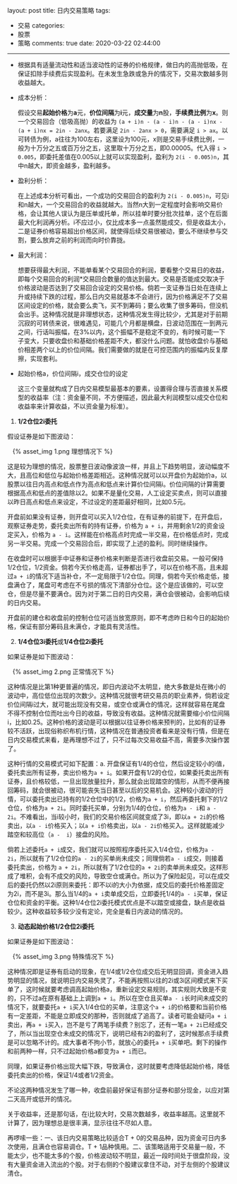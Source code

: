 layout: post
title: 日内交易策略
tags:
  - 交易
categories:
  - 股票
  - 策略
comments: true
date: 2020-03-22 02:44:00
---
* 根据具有适量流动性和适当波动性的证券的价格规律，做日内的高抛低吸，在保证扣除手续费后实现盈利。在未发生急跌或急升的情况下，交易次数越多则收益越大。
* 成本分析：

    假设交易**起始价格**为**a**元，**价位间隔**为**i**元，**成交量**为**n**股，**手续费比例**为**x**。则一个交易回合（低吸高抛）的收益为 `(a + i)n - (a - i)n - (a - i)nx - (a + i)nx = 2in - 2anx`。若要满足 `2in - 2anx > 0`，需要满足 `i > ax`。以可转债为例，a往往为100左右，这里设为100元，x则是交易手续费比例，一般为十万分之五或百万分之五，这里取十万分之五，即0.00005。代入得 `i > 0.005`，即委托差值在0.005以上就可以实现盈利，盈利为 `2(i - 0.005)n`，其中n越大，即资金越多，盈利越多。
* 盈利分析：
    
    在上述成本分析可看出，一个成功的交易回合的盈利为 `2(i - 0.005)n`，可见i和n越大，一个交易回合的收益就越大。当然n大到一定程度时会影响交易价格，会让其他人误认为是压单或托单，所以挂单时要分批次挂单，这个在后面最大化利润再分析。i不应过小，仅比成本多一点虽然能成交，但是收益太小，二是证券价格容易超出价格区间，就使得后续交易很被动，要么不继续参与交割，要么放弃之前的利润而向时价靠拢。
* 最大利润：

    想要获得最大利润，不能单看某个交易回合的利润，要看整个交易日的收益，即每个交易回合的利润*交易回合数量的值达到最大。交易是否能成交取决于价格波动是否达到了交易回合设定的交易价格。倘若一支证券当日处在连续上升或持续下跌的过程，那么日内交易就基本不会进行，因为价格满足不了交易区间设定的价格，就会要么卖飞，买不到筹码；要么收集了很多筹码，但没机会出手。这种情况就是非理想状态，这种情况发生得比较少，尤其是对于前期沉寂的可转债来说，很难遇见，可能几个月都是横盘，日波动范围在一到两元之间，行话叫振幅，在3%以内，这个振幅不是稳定不变的，有时候可能一下子变大，只要收盘价和基础价格差距不大，都没什么问题。就怕收盘价与基础价相差两个以上的价位间隔。我们需要做的就是在可控范围内的振幅内反复摩擦，实现套利。

* 起始价格a，价位间隔i，成交仓位的设定

    这三个变量就构成了日内交易模型最基本的要素，设置得合理与否直接关系模型的收益率（注：资金量不同，不方便描述，因此最大利润模型以成交仓位和收益率来计算收益，不以资金量为标准）。
    
1. **1/2仓位2i委托**
    
假设证券是如下图波动：

    {% asset_img 1.png 理想情况下 %}

这是较为理想的情况，股票整日波动像波浪一样，并且上下趋势明显，波动幅度不大，且高位和低位与起始价格差距相近。这种情况就可以以开盘价为起始价a，以股票以往日内高点和低点作为高点和低点来计算价位间隔i。价位间隔的计算需要根据高点和低点的差值除以2。如果不是量化交易，人工设定买卖点，则可以直接以昨日高点和低点来设定，不过设定的差距最好相同，比如0.5元。
    
开盘前如果没有证券，则开盘可以买入1/2仓位，在有证券的前提下，在开盘后，观察证券走势，委托卖出所有的持有证券，价格为 `a + i`，并用剩余1/2的资金设定买入，价格为 `a - i`。这样能在价格高点时完成一半交易，在价格低点时，完成另一半交易。完成一个交易回合后，即实现了上述的盈利。同时继续操作。
    
在收盘时可以根据手中证券和证券价格来判断是否进行收盘前交易。一般可保持1/2仓位，1/2资金。倘若今天价格走高，证券都出手了，可以在价格不高，且未超过`a + i`的情况下适当补仓，不一定局限于1/2仓位。同理，倘若今天价格走低，接盘满仓了，尾盘可考虑在不亏损的情况下清部分仓位。这个是应该做的，可以空仓，但是尽量不要满仓。因为对于第二日的日内交易，满仓会很被动，会影响后续的日内交易。
    
开盘前的建仓和收盘前的控制仓位可适当放宽原则，即不考虑昨日和今日的起始价格，保证有部分筹码且未满仓，才能具有灵活性。

2. **1/4仓位3i委托**或**1/4仓位2i委托**
    
如果证券是如下图波动：

    {% asset_img 2.png 正常情况下 %}
    
这种情况是比第1种更普遍的情况，即日内波动不太明显，绝大多数是处在微小的波动中，高位低位出现的次数少。这种情况就很考研交易员的职业素养，倘若设定价位间隔i过大，就可能出现没有交易，或空仓或满仓的情况，这样就容易在尾盘不得不控制仓位而吐出今日的收益，导致没有收益。这种情况就需要缩小价位间隔i，比如0.25。这种价格的波动是可以根据以往证券价格来预判的，比如有的证券较不活跃，出现俗称织布机行情，这种情况在普通投资者看来是没有行情，但是在日内交易模式来看，是再理想不过了，只不过每次交易收益不高，需要多次操作罢了。
    
这种行情的交易模式可如下配置：a. 开盘保证有1/4的仓位，然后设定较小的i值，委托卖出所有证券，卖出价格为`a + i`。如果开盘有1/2的仓位，如果委托卖出所有证券，且价格较低，一旦出现放量拉升，那么就会出现踏空的情形，从而不便再接回筹码，就会很被动，很可能丧失当日甚至以后的交易机会。这种较小波动的行情，可以委托卖出已持有的1/2仓位中的1/2，价格为`a + i`，然后再委托剩下的1/2仓位，价格为`a + 2i`。同时委托买单，分别为1/4的仓位，价格为`a - i`和 `a - 2i`。不难看出，当i较小时，我们的交易价格区间就变成了3i，即以`a + 2i`的价格卖出，以`a - i`价格买入；以`a + i`价格卖出，以`a - 2i`价格买入。这样就能减少踏空和较高位（`a -  i`）接盘的风险。

倘若上述委托`a + i`成交，我们就可以按照程序委托买入1/4仓位，价格为`a - 2i`，所以就有了1/2仓位的`a - 2i`的买单尚未成交；同理倘若`a - i`成交，则接着委托卖出，价格为 `a + 2i`，所以就有了1/2仓位的`a + 2i`的卖单尚未成交。这样形成了堆积，会有不成交的风险，导致空仓或满仓。所以为了保险起见，可以在成交后的委托仍然以2i原则来委托：即不以i的大小为依据，成交后的委托价格差固定为2i，而不是3i。那么当1/4的`a + i`卖单成交后，立即委托1/4的`a - i`买单，保证仓位和资金的平衡。这种1/4仓位2i委托模式优点是不以踏空或接盘，缺点是收益较少。这种收益较多较少没有定论，完全是看日内波动的情况的。
    
3. **动态起始价格1/2仓位2i委托**
    
如果证券是如下图波动：

    {% asset_img 3.png 特殊情况下 %}

这种情况即是证券有启动的现象，在1/4或1/2仓位成交后无明显回调，资金进入趋势明显的情况，就说明日内交易失灵了，不能再按照以往的2i或3i区间模式来下买单了，这时候就要考虑调高起始价格a，重新设定交易规则，其实规则大致是不变的，只不过a在原有基础上上调到`a + i`。所以在空仓且买单`a - i`长时间未成交的情况下，就要委托`a + i`买入1/4仓位的买单，注意这个`a + i`的价格要和当前价格有一定差距，不能是立即成交的那种，否则就成了追高了。读者可能会疑问`a + i`卖出，再`a + i`买入，岂不是亏了两笔手续费？别忘了，还有一笔`a + 2i`已经成交了，所以当出现空仓未成交的情况下，说明已经有2i的盈利了，这时候那点手续费是可以忽略不计的。成大事者不拘小节，就放心的委托`a + i`买单吧。剩下的操作和前两种一样，只不过起始价格a都变为`a + i`而已。
    
同理，如果证券价格出现大幅下跌，导致满仓，这时就要考虑降低起始价格，降低委托卖出的价格，保证1/4或者1/2资金。
    
不论这两种情况发生了哪一种，收盘前最好保证有部分证券和部分现金，以应对第二天高开或低开的情况。
    
关于收益率，还是那句话，在i比较大时，交易次数越多，收益率越高。这里就不计算了，因为理想总是很丰满，显示往往不尽如人意。

再啰嗦一些：一、该日内交易策略比较适合T + 0的交易品种，因为资金可日内多次使用，且满仓也容易调仓。T + 1品种慎用。二、该策略适用于交易量一般，不能太少，也不能太多的个股，价格波动较不明显，最近一段时间处于很盘阶段，没有大量资金进入流出的个股。对于右侧的个股建议拿住不动，对于左侧的个股建议清仓。